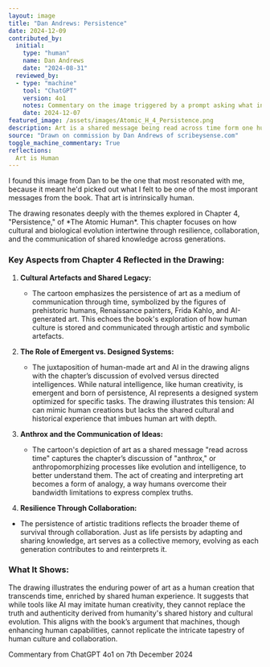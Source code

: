 ```yaml
---
layout: image
title: "Dan Andrews: Persistence"
date: 2024-12-09
contributed_by:
  initial:
    type: "human"
    name: Dan Andrews
    date: "2024-08-31"
  reviewed_by:
  - type: "machine"
    tool: "ChatGPT"
    version: 4o1
    notes: Commentary on the image triggered by a prompt asking what inspired the drawing and what it shows.
    date: 2024-12-07
featured_image: /assets/images/Atomic_H_4_Persistence.png
description: Art is a shared message being read across time form one human to another ... the trick doesn't replace the truth.
source: "Drawn on commission by Dan Andrews of scribeysense.com"
toggle_machine_commentary: True
reflections:
  Art is Human
---
```


I found this image from Dan to be the one that most resonated with me, because it meant he'd picked out what I felt to be one of the most imporant messages from the book. That art is intrinsically human.

<div class="machine-commentary" markdown="1">
The drawing resonates deeply with the themes explored in Chapter 4, "Persistence," of *The Atomic Human*. This chapter focuses on how cultural and biological evolution intertwine through resilience, collaboration, and the communication of shared knowledge across generations.

### Key Aspects from Chapter 4 Reflected in the Drawing:

1. **Cultural Artefacts and Shared Legacy:**

   - The cartoon emphasizes the persistence of art as a medium of communication through time, symbolized by the figures of prehistoric humans, Renaissance painters, Frida Kahlo, and AI-generated art. This echoes the book's exploration of how human culture is stored and communicated through artistic and symbolic artefacts.

2. **The Role of Emergent vs. Designed Systems:**

   - The juxtaposition of human-made art and AI in the drawing aligns with the chapter’s discussion of evolved versus directed intelligences. While natural intelligence, like human creativity, is emergent and born of persistence, AI represents a designed system optimized for specific tasks. The drawing illustrates this tension: AI can mimic human creations but lacks the shared cultural and historical experience that imbues human art with depth.

3. **Anthrox and the Communication of Ideas:**

   - The cartoon's depiction of art as a shared message "read across time" captures the chapter’s discussion of "anthrox," or anthropomorphizing processes like evolution and intelligence, to better understand them. The act of creating and interpreting art becomes a form of analogy, a way humans overcome their bandwidth limitations to express complex truths.

4. **Resilience Through Collaboration:**

  - The persistence of artistic traditions reflects the broader theme of survival through collaboration. Just as life persists by adapting and sharing knowledge, art serves as a collective memory, evolving as each generation contributes to and reinterprets it.

### What It Shows:

The drawing illustrates the enduring power of art as a human creation that transcends time, enriched by shared human experience. It suggests that while tools like AI may imitate human creativity, they cannot replace the truth and authenticity derived from humanity's shared history and cultural evolution. This aligns with the book’s argument that machines, though enhancing human capabilities, cannot replicate the intricate tapestry of human culture and collaboration.

Commentary from ChatGPT 4o1 on 7th December 2024
</div>
